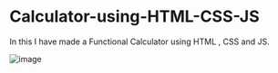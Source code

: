 # Calculator-using-HTML-CSS-JS
In this I have made a Functional Calculator using HTML , CSS  and JS.

![image](https://user-images.githubusercontent.com/95515278/232182923-d4c12651-949e-489a-a746-ab903efc0b48.png)
